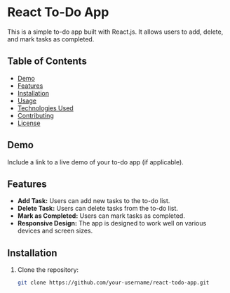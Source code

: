 # React To-Do App

This is a simple to-do app built with React.js. It allows users to add, delete, and mark tasks as completed.

## Table of Contents

- [Demo](#demo)
- [Features](#features)
- [Installation](#installation)
- [Usage](#usage)
- [Technologies Used](#technologies-used)
- [Contributing](#contributing)
- [License](#license)

## Demo

Include a link to a live demo of your to-do app (if applicable).

## Features

- **Add Task:** Users can add new tasks to the to-do list.
- **Delete Task:** Users can delete tasks from the to-do list.
- **Mark as Completed:** Users can mark tasks as completed.
- **Responsive Design:** The app is designed to work well on various devices and screen sizes.

## Installation

1. Clone the repository:

   ```bash
   git clone https://github.com/your-username/react-todo-app.git
